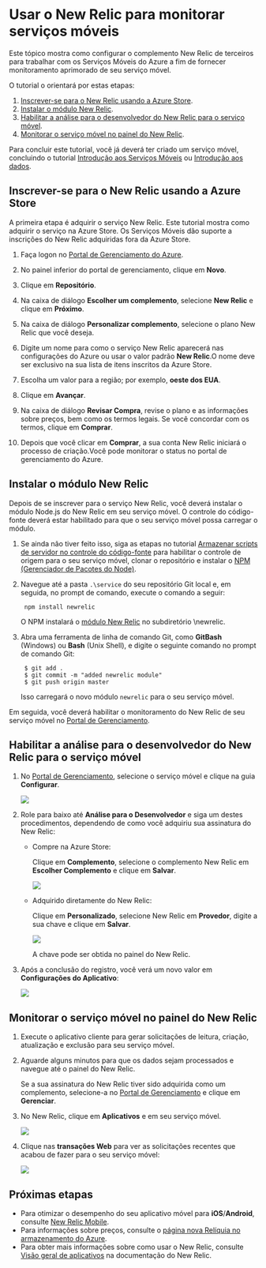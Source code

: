 <properties urlDisplayName="Use New Relic to monitor Mobile Services" pageTitle="Scripts de servidor de armazenamento no controle do código-fonte - Serviços Móveis do Azure" metaKeywords="" description="Saiba como usar o complemento New Relic para monitorar seu serviço móvel." metaCanonical="" disqusComments="1" umbracoNaviHide="0" documentationCenter="Mobile" title="Use New Relic to monitor Mobile Services" authors="new relic" manager="carolz" />

<tags ms.service="mobile-services" ms.workload="mobile" ms.tgt_pltfrm="mobile-multiple" ms.devlang="multiple" ms.topic="article" ms.date="11/25/2014" ms.author="stepsic" />

# Usar o New Relic para monitorar serviços móveis

Este tópico mostra como configurar o complemento New Relic de terceiros para trabalhar com os Serviços Móveis do Azure a fim de fornecer monitoramento aprimorado de seu serviço móvel. 

O tutorial o orientará por estas etapas:

1. [Inscrever-se para o New Relic usando a Azure Store].
2. [Instalar o módulo New Relic].
3. [Habilitar a análise para o desenvolvedor do New Relic para o serviço móvel].
4. [Monitorar o serviço móvel no painel do New Relic].

Para concluir este tutorial, você já deverá ter criado um serviço móvel, concluindo o tutorial [Introdução aos Serviços Móveis] ou [Introdução aos dados].

## <a name="sign-up"></a>Inscrever-se para o New Relic usando a Azure Store

A primeira etapa é adquirir o serviço New Relic. Este tutorial mostra como adquirir o serviço na Azure Store. Os Serviços Móveis dão suporte a inscrições do New Relic adquiridas fora da Azure Store.

1. Faça logon no [Portal de Gerenciamento do Azure](https://manage.windowsazure.com).

2. No painel inferior do portal de gerenciamento, clique em **Novo**.

3. Clique em **Repositório**.

4. Na caixa de diálogo **Escolher um complemento**, selecione **New Relic** e clique em **Próximo**.

5. Na caixa de diálogo **Personalizar complemento**, selecione o plano New Relic que você deseja.

7. Digite um nome para como o serviço New Relic aparecerá nas configurações do Azure ou usar o valor padrão **New Relic**.O nome deve ser exclusivo na sua lista de itens inscritos da Azure Store.

8. Escolha um valor para a região; por exemplo, **oeste dos EUA**.

9. Clique em **Avançar**.

10. Na caixa de diálogo **Revisar Compra**, revise o plano e as informações sobre preços, bem como os termos legais. Se você concordar com os termos, clique em **Comprar**.

11. Depois que você clicar em **Comprar**, a sua conta New Relic iniciará o processo de criação.Você pode monitorar o status no portal de gerenciamento do Azure.

## <a name="install-module"></a>Instalar o módulo New Relic

Depois de se inscrever para o serviço New Relic, você deverá instalar o módulo Node.js do New Relic em seu serviço móvel. O controle do código-fonte deverá estar habilitado para que o seu serviço móvel possa carregar o módulo.

1. Se ainda não tiver feito isso, siga as etapas no tutorial [Armazenar scripts de servidor no controle do código-fonte] para habilitar o controle de origem para o seu serviço móvel, clonar o repositório e instalar o <a href="http://nodejs.org/" target="_blank">NPM (Gerenciador de Pacotes do Node)</a>.

2. Navegue até a pasta `.\service` do seu repositório Git local e, em seguida, no prompt de comando, execute o comando a seguir:

		npm install newrelic

	O NPM instalará o [módulo New Relic][newrelic] no subdiretório \newrelic. 

3. Abra uma ferramenta de linha de comando Git, como **GitBash** (Windows) ou **Bash** (Unix Shell), e digite o seguinte comando no prompt de comando Git: 

		$ git add .
		$ git commit -m "added newrelic module"
		$ git push origin master
		
	Isso carregará o novo módulo `newrelic` para o seu serviço móvel. 

Em seguida, você deverá habilitar o monitoramento do New Relic de seu serviço móvel no [Portal de Gerenciamento][Azure Management Portal]. 

## <a name="enable-service"></a>Habilitar a análise para o desenvolvedor do New Relic para o serviço móvel

1. No [Portal de Gerenciamento][Azure Management Portal], selecione o serviço móvel e clique na guia **Configurar**.

	![][0]

2. Role para baixo até **Análise para o Desenvolvedor** e siga um destes procedimentos, dependendo de como você adquiriu sua assinatura do New Relic:

	+ Compre na Azure Store:

		Clique em **Complemento**, selecione o complemento New Relic em **Escolher Complemento** e clique em **Salvar**.

		![][1]

	+ Adquirido diretamente do New Relic: 

		Clique em **Personalizado**, selecione New Relic em **Provedor**, digite a sua chave e clique em **Salvar**.

		![][2]

		A chave pode ser obtida no painel do New Relic.

3. Após a conclusão do registro, você verá um novo valor em **Configurações do Aplicativo**:

	![][3] 

## <a name="monitor"></a>Monitorar o serviço móvel no painel do New Relic

1. Execute o aplicativo cliente para gerar solicitações de leitura, criação, atualização e exclusão para seu serviço móvel.

2. Aguarde alguns minutos para que os dados sejam processados e navegue até o painel do New Relic.

	Se a sua assinatura do New Relic tiver sido adquirida como um complemento, selecione-a no [Portal de Gerenciamento][Azure Management Portal] e clique em **Gerenciar**.

3. No New Relic, clique em **Aplicativos** e em seu serviço móvel.

	![][4]

4. Clique nas **transações Web** para ver as solicitações recentes que acabou de fazer para o seu serviço móvel:

	![][5]

## <a name="next-steps"> </a>Próximas etapas

+ Para otimizar o desempenho do seu aplicativo móvel para **iOS**/**Android**, consulte [New Relic Mobile].
+ Para informações sobre preços, consulte o [página nova Relíquia no armazenamento do Azure].
+ Para obter mais informações sobre como usar o New Relic, consulte [Visão geral de aplicativos] na documentação do New Relic. 

<!-- Anchors. -->
[Inscrever-se para o New Relic usando a Azure Store]: #sign-up
[Instalar o módulo New Relic]: #install-module
[Habilitar a análise para o desenvolvedor do New Relic para o serviço móvel]: #enable-service
[Monitorar o serviço móvel no painel do New Relic]: #monitor
[Próximas etapas]: #next-steps

<!-- Images. -->
[0]: ./media/store-new-relic-mobile-services-monitor/mobile-configure-tab.png
[1]: ./media/store-new-relic-mobile-services-monitor/mobile-configure-new-relic-monitoring.png
[2]: ./media/store-new-relic-mobile-services-monitor/mobile-configure-new-relic-monitoring-custom.png
[3]: ./media/store-new-relic-mobile-services-monitor/mobile-configure-new-relic-monitoring-complete.png
[4]: ./media/store-new-relic-mobile-services-monitor/mobile-new-relic-dashboard.png
[5]: ./media/store-new-relic-mobile-services-monitor/mobile-new-relic-dashboard-2.png

<!-- URLs. -->
[Controle do código-fonte]: http://msdn.microsoft.com/pt-br/library/windowsazure/c25aaede-c1f0-4004-8b78-113708761643
[Trabalhar com scripts de servidor em Serviços Móveis]: /pt-br/develop/mobile/how-to-guides/work-with-server-scripts.md
[Azure Management Portal]: https://manage.windowsazure.com/
[Portal de Gerenciamento do Azure]: https://manage.windowsazure.com/
[Documentação da API do Node.js: Módulos]: http://nodejs.org/api/modules.html
[Scripts de servidor de armazenamento no controle do código-fonte]: /pt-br/develop/mobile/tutorials/store-scripts-in-source-control/
[Armazenar scripts de servidor no controle do código-fonte]: /pt-br/develop/mobile/tutorials/store-scripts-in-source-control/
[newrelic]: https://npmjs.org/package/newrelic
[página nova Relíquia no armazenamento do Azure]: /pt-br/gallery/store/new-relic/new-relic/
[Página do New Relic no Armazenamento do Azure]: /pt-br/gallery/store/new-relic/new-relic/
[Visão Geral dos Aplicativos]: https://docs.newrelic.com/docs/applications-dashboards/applications-overview
[Visão geral de aplicativos]: https://docs.newrelic.com/docs/applications-dashboards/applications-overview
[Introdução aos Serviços Móveis]: /pt-br/develop/mobile/tutorials/get-started/
[Introdução aos dados]: /pt-br/develop/mobile/tutorials/get-started-with-data-dotnet
[New Relic Mobile]: http://newrelic.com/mobile-monitoring


<!--HONumber=35.1-->
